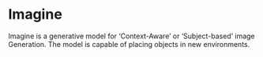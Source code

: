 # Imagine
 Imagine is a generative model for ‘Context-Aware’ or ‘Subject-based’ image Generation.  The model is capable of placing objects in new environments.
